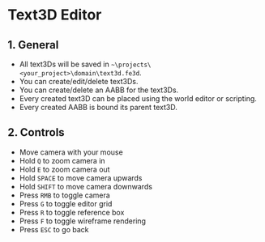 # Text3D Editor

## 1. General

- All text3Ds will be saved in `~\projects\<your_project>\domain\text3d.fe3d`.
- You can create/edit/delete text3Ds.
- You can create/delete an AABB for the text3Ds.
- Every created text3D can be placed using the world editor or scripting.
- Every created AABB is bound its parent text3D.

## 2. Controls

- Move camera with your mouse
- Hold `Q` to zoom camera in
- Hold `E` to zoom camera out
- Hold `SPACE` to move camera upwards
- Hold `SHIFT` to move camera downwards
- Press `RMB` to toggle camera
- Press `G` to toggle editor grid
- Press `R` to toggle reference box
- Press `F` to toggle wireframe rendering
- Press `ESC` to go back
